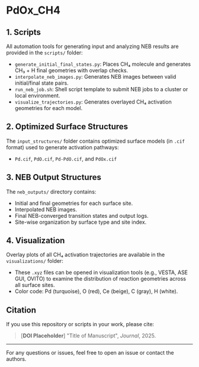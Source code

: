 # PdOx_CH4

## 1. Scripts

All automation tools for generating input and analyzing NEB results are provided in the `scripts/` folder:

- `generate_initial_final_states.py`: Places CH₄ molecule and generates CH₃ + H final geometries with overlap checks.
- `interpolate_neb_images.py`: Generates NEB images between valid initial/final state pairs.
- `run_neb_job.sh`: Shell script template to submit NEB jobs to a cluster or local environment.
- `visualize_trajectories.py`: Generates overlayed CH₄ activation geometries for each model.

## 2. Optimized Surface Structures

The `input_structures/` folder contains optimized surface models (in `.cif` format) used to generate activation pathways:

- `Pd.cif`, `PdO.cif`, `Pd-PdO.cif`, and `PdOx.cif`

## 3. NEB Output Structures

The `neb_outputs/` directory contains:

- Initial and final geometries for each surface site.
- Interpolated NEB images.
- Final NEB-converged transition states and output logs.
- Site-wise organization by surface type and site index.

## 4. Visualization

Overlay plots of all CH₄ activation trajectories are available in the `visualizations/` folder:

- These `.xyz` files can be opened in visualization tools (e.g., VESTA, ASE GUI, OVITO) to examine the distribution of reaction geometries across all surface sites.
- Color code: Pd (turquoise), O (red), Ce (beige), C (gray), H (white).

## Citation

If you use this repository or scripts in your work, please cite:

> [**DOI Placeholder**] "Title of Manuscript", *Journal*, 2025.

---

For any questions or issues, feel free to open an issue or contact the authors.
